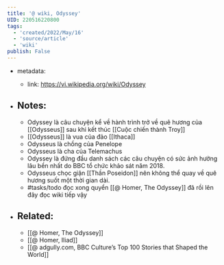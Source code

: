 ```yaml
---
title: '@ wiki, Odyssey'
UID: 220516220800
tags:
  - 'created/2022/May/16'
  - 'source/article'
  - 'wiki'
publish: False
---
```

- metadata:
	- link: https://vi.wikipedia.org/wiki/Odyssey

- ## Notes:
	- Odyssey là câu chuyện kể về hành trình trở về quê hương của [[Odysseus]] sau khi kết thúc [[Cuộc chiến thành Troy]]
	- [[Odysseus]] là vua của đảo [[Ithaca]]
	- Odysseus là chồng của Penelope
	- Odysseus là cha của Telemachus
	- Odyssey là đứng đầu danh sách các câu chuyện có sức ảnh hưởng lâu bền nhất do BBC tổ chức khảo sát năm 2018.
	- Odysseus chọc giận [[Thần Poseidon]] nên không thể quay về quê hương suốt một thời gian dài.
	- #tasks/todo đọc xong quyển [[@ Homer, The Odyssey]] đã rồi lên đây đọc wiki tiếp vậy
- ## Related:
	- [[@ Homer, The Odyssey]]
	- [[@ Homer, Iliad]]
	- [[@ adgully.com, BBC Culture’s Top 100 Stories that Shaped the World]]